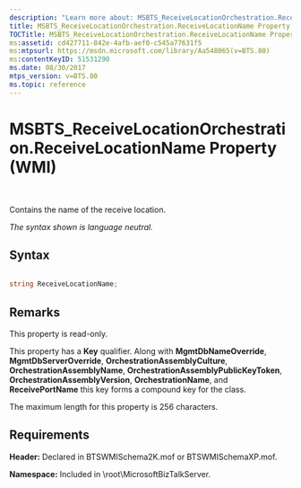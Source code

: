 ```yaml
---
description: "Learn more about: MSBTS_ReceiveLocationOrchestration.ReceiveLocationName Property (WMI)"
title: MSBTS_ReceiveLocationOrchestration.ReceiveLocationName Property (WMI)
TOCTitle: MSBTS_ReceiveLocationOrchestration.ReceiveLocationName Property (WMI)
ms:assetid: cd427711-842e-4afb-aef0-c545a77631f5
ms:mtpsurl: https://msdn.microsoft.com/library/Aa548065(v=BTS.80)
ms:contentKeyID: 51531290
ms.date: 08/30/2017
mtps_version: v=BTS.80
ms.topic: reference
---
```


# MSBTS\_ReceiveLocationOrchestration.ReceiveLocationName Property (WMI)

 

Contains the name of the receive location.

*The syntax shown is language neutral.*

## Syntax

```C#
  
string ReceiveLocationName;  
```

## Remarks

This property is read-only.

This property has a **Key** qualifier. Along with **MgmtDbNameOverride**, **MgmtDbServerOverride**, **OrchestrationAssemblyCulture**, **OrchestrationAssemblyName**, **OrchestrationAssemblyPublicKeyToken**, **OrchestrationAssemblyVersion**, **OrchestrationName**, and **ReceivePortName** this key forms a compound key for the class.

The maximum length for this property is 256 characters.

## Requirements

**Header:** Declared in BTSWMISchema2K.mof or BTSWMISchemaXP.mof.

**Namespace:** Included in \\root\\MicrosoftBizTalkServer.

